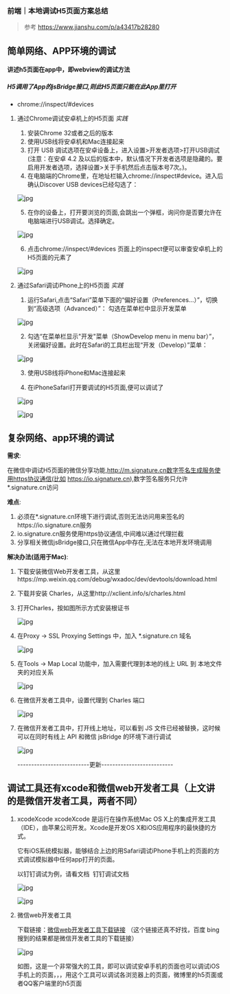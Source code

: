 ### 前端｜本地调试H5页面方案总结

> 参考 https://www.jianshu.com/p/a43417b28280

## 简单网络、APP环境的调试
#### 讲述h5页面在app中，即webview的调试方法
##### H5调用了App的jsBridge接口,则此H5页面只能在此App里打开
* chrome://inspect/#devices

1. 通过Chrome调试安卓机上的H5页面  *实践*
    1. 安装Chrome 32或者之后的版本
    2. 使用USB线将安卓机和Mac连接起来
    3. 打开 USB 调试选项在安卓设备上，进入设置>开发者选项>打开USB调试 (注意：在安卓 4.2 及以后的版本中，默认情况下开发者选项是隐藏的。要启用开发者选项，选择设置>关于手机然后点击版本号7次。)。
    4. 在电脑端的Chrome里，在地址栏输入chrome://inspect#device。进入后确认Discover USB devices已经勾选了：

     ![jpg](./1.png)

     5. 在你的设备上，打开要浏览的页面,会跳出一个弹框，询问你是否要允许在电脑端进行USB调试。选择确定。

      ![jpg](./2.png)

     6. 点击chrome://inspect/#devices 页面上的inspect便可以审查安卓机上的H5页面的元素了

      ![jpg](./3.png)

2. 通过Safari调试iPhone上的H5页面 *实践*
    1. 运行Safari,点击“Safari”菜单下面的“偏好设置（Preferences...）”，切换到“高级选项（Advanced）”：
勾选在菜单栏中显示开发菜单

    ![jpg](./10.png)

    2. 勾选“在菜单栏显示"开发"菜单（ShowDevelop menu in menu bar）”，关闭偏好设置。此时在Safari的工具栏出现“开发（Develop）”菜单：

    ![jpg](./13.png)

    3. 使用USB线将iPhone和Mac连接起来

    4. 在iPhoneSafari打开要调试的H5页面,便可以调试了

    ![jpg](./11.png)

    ![jpg](./12.png)

## 复杂网络、app环境的调试

__需求__:

在微信中调试H5页面的微信分享功能,http://m.signature.cn数字签名生成服务使用https协议通信(比如 https://io.signature.cn),数字签名服务只允许*.signature.cn访问

__难点__:

1. 必须在*.signature.cn环境下进行调试,否则无法访问用来签名的https://io.signature.cn服务
2. io.signature.cn服务使用https协议通信,中间难以通过代理拦截
3. 分享相关微信jsBridge接口,只在微信App中存在,无法在本地开发环境调用

__解决办法(适用于Mac)__:

1. 下载安装微信Web开发者工具，从这里https://mp.weixin.qq.com/debug/wxadoc/dev/devtools/download.html

2. 下载并安装 Charles，从这里http://xclient.info/s/charles.html

3. 打开Charles，按如图所示方式安装根证书

    ![jpg](./110.png)

4. 在Proxy -> SSL Proxying Settings 中，加入 *.signature.cn 域名

    ![jpg](./111.png)

5. 在Tools ->  Map Local 功能中，加入需要代理到本地的线上 URL 到 本地文件夹的对应关系

    ![jpg](./112.png)

6. 在微信开发者工具中，设置代理到 Charles 端口

    ![jpg](./113.png)

7. 在微信开发者工具中，打开线上地址，可以看到 JS 文件已经被替换，这时候可以在同时有线上 API 和微信 jsBridge 的环境下进行调试

    ![jpg](./114.png)

    --------------------------更新--------------------------
## 调试工具还有xcode和微信web开发者工具（上文讲的是微信开发者工具，两者不同）

1. xcodeXcode
    xcodeXcode 是运行在操作系统Mac OS X上的集成开发工具（IDE），由苹果公司开发。Xcode是开发OS X和iOS应用程序的最快捷的方式。

    它有iOS系统模拟器，能够结合上边的用Safari调试iPhone手机上的页面的方式调试模拟器中任何app打开的页面。

    以钉钉调试为例，请看文档  钉钉调试文档

    ![jpg](./115.png)

    ![jpg](./116.png)
2. 微信web开发者工具

    下载链接：[微信web开发者工具下载链接](https://mp.weixin.qq.com/wiki?t=resource/res_main&id=mp1455784140)   （这个链接还真不好找，百度 bing搜到的结果都是微信开发者工具的下载链接）

    ![jpg](./117.png)

    如图，这是一个非常强大的工具，即可以调试安卓手机的页面也可以调试iOS手机上的页面，，，用这个工具可以调试各浏览器上的页面，微博里的h5页面或者QQ客户端里的h5页面



